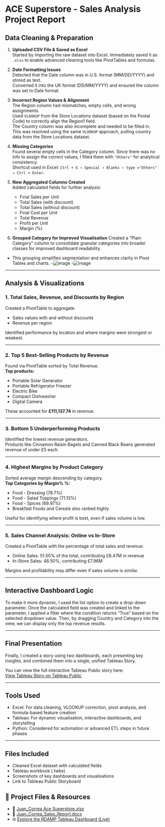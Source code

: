 # ACE Superstore - Sales Analysis Project Report

## Data Cleaning & Preparation

1. **Uploaded CSV File & Saved as Excel**  
   Started by importing the raw dataset into Excel. Immediately saved it as `.xlsx` to enable advanced cleaning tools like PivotTables and formulas.

2. **Date Formatting Issues**  
   Detected that the Date column was in U.S. format (MM/DD/YYYY) and stored as text.  
   Converted it into the UK format (DD/MM/YYYY) and ensured the column was set to Date format.

3. **Incorrect Region Values & Alignment**  
   The Region column had mismatches, empty cells, and wrong assignments.  
   Used `VLOOKUP` from the Store Locations dataset (based on the Postal Code) to correctly align the Region1 field.  
   The Country column was also incomplete and needed to be filled in. This was resolved using the same `VLOOKUP` approach, pulling country data from the Store Locations dataset.

4. **Missing Categories**  
   Found several empty cells in the Category column. Since there was no info to assign the correct values, I filled them with `"Others"` for analytical consistency.  
   Shortcut used in Excel: `Ctrl + G → Special → Blanks → type ="Others" → Ctrl + Enter`.

5. **New Aggregated Columns Created**  
   Added calculated fields for further analysis:
   - Final Sales per Unit  
   - Total Sales (with discount)  
   - Total Sales (without discount)  
   - Final Cost per Unit  
   - Total Revenue  
   - Profit per Unit  
   - Margin (%)
     
6. **Grouped Category for Improved Visualisation**
Created a "Plain Category" column to consolidate granular categories into broader classes for improved dashboard readability.

- This grouping simplifies segmentation and enhances clarity in Pivot Tables and charts.
-![image](https://github.com/user-attachments/assets/8adbd4c3-ce98-442b-b024-45af37a266e4)
-![image](https://github.com/user-attachments/assets/64bc61d9-147c-4b2e-835e-7b8a28002c64)
  
---

## Analysis & Visualizations

### 1. Total Sales, Revenue, and Discounts by Region  
Created a PivotTable to aggregate:
- Sales values with and without discounts  
- Revenue per region  

Identified performance by location and where margins were strongest or weakest.

---

### 2. Top 5 Best-Selling Products by Revenue  
Found via PivotTable sorted by Total Revenue.  
**Top products:**
- Portable Solar Generator  
- Portable Refrigerator Freezer  
- Electric Bike  
- Compact Dishwasher  
- Digital Camera  

These accounted for **£111,137.74** in revenue.

---

### 3. Bottom 5 Underperforming Products  
Identified the lowest revenue generators.  
Products like Cinnamon Raisin Bagels and Canned Black Beans generated revenue of under £5 each.

---

### 4. Highest Margins by Product Category  
Sorted average margin descending by category.  
**Top Categories by Margin% %:**
- Food - Dressing (78.7%)  
- Food - Salad Toppings (71.13%)  
- Food - Spices (69.97%)  
- Breakfast Foods and Cereals also ranked highly  

Useful for identifying where profit is best, even if sales volume is low.

---

### 5. Sales Channel Analysis: Online vs In-Store  
Created a PivotTable with the percentage of total sales and revenue:
- Online Sales: 51.50% of the total, contributing £8.47M in revenue  
- In-Store Sales: 48.50%, contributing £7.96M  

Margins and profitability may differ even if sales volume is similar.

---

## Interactive Dashboard Logic

To make it more dynamic, I used the list option to create a drop-down parameter. Once the calculated field was created and linked to the parameter, I applied a filter where the condition returns “True” based on the selected dropdown value. Then, by dragging Country and Category into the view, we can display only the top revenue results.

---

## Final Presentation

Finally, I created a story using two dashboards, each presenting key insights, and combined them into a single, unified Tableau Story.

You can view the full interactive Tableau Public story here:  
[View Tableau Story on Tableau Public](https://public.tableau.com/app/profile/juan.correa./viz/RDAMP-AceSuperstore/AceSuperstoreInsights#1)

---

## Tools Used

- Excel: For data cleaning, VLOOKUP correction, pivot analysis, and formula-based feature creation  
- Tableau: For dynamic visualisation, interactive dashboards, and storytelling  
- Python: Considered for automation or advanced ETL steps in future phases

---

## Files Included

- Cleaned Excel dataset with calculated fields  
- Tableau workbook (.twbx)  
- Screenshots of key dashboards and visualisations  
- Link to Tableau Public Storyboard  

## 🔗 Project Files & Resources

 - 📂 [Juan_Correa Ace Superstore.xlsx](https://github.com/user-attachments/files/21105687/Juan_Correa.Ace.Superstore.xlsx)
 - 📄 [Juan_Correa_Sales_Report.docx](https://github.com/user-attachments/files/21105689/Juan_Correa_Sales_Report.docx)
 - 🌐 [Explore the RDAMP Tableau Dashboard (Live)](https://public.tableau.com/app/profile/juan.correa./viz/RDAMP-AceSuperstore/AceSuperstoreInsights#1)


